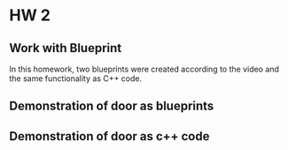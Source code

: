 # HW 2

## Work with Blueprint

In this homework, two blueprints were created according to the video and the same functionality as C++ code.

## Demonstration of door as blueprints


## Demonstration of door as c++ code
